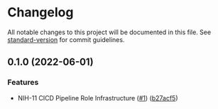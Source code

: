 # Changelog

All notable changes to this project will be documented in this file. See [standard-version](https://github.com/conventional-changelog/standard-version) for commit guidelines.

## 0.1.0 (2022-06-01)


### Features

* NIH-11 CICD Pipeline Role Infrastructure ([#1](https://github.com/devhalos/nihil-remote-backend-state-infra/issues/1)) ([b27acf5](https://github.com/devhalos/nihil-remote-backend-state-infra/commit/b27acf5a28146ceaea48cab2c8f02a13e206fe0c))
